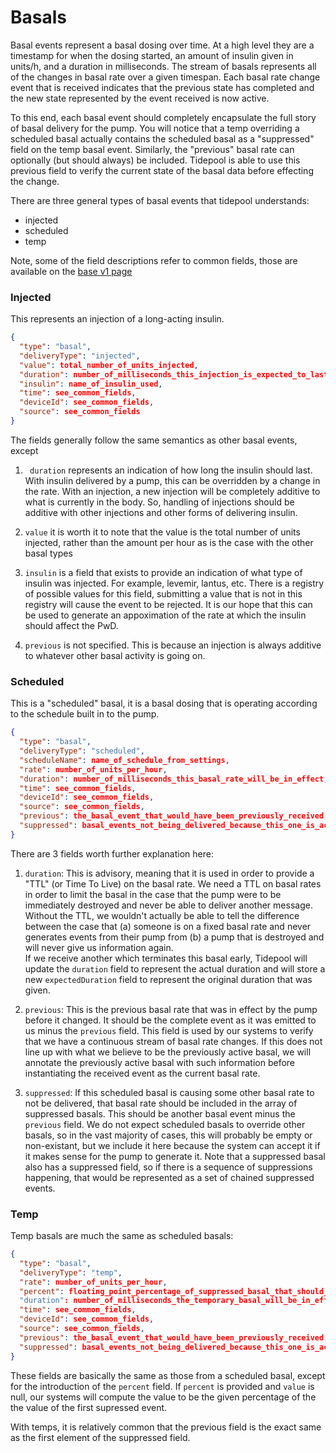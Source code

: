 # Basals

Basal events represent a basal dosing over time.  At a high level they are a timestamp for when the dosing started, an amount of insulin given in units/h, and a duration in milliseconds.  The stream of basals represents all of the changes in basal rate over a given timespan.  Each basal rate change event that is received indicates that the previous state has completed and the new state represented by the event received is now active.

To this end, each basal event should completely encapsulate the full story of basal delivery for the pump.  You will notice that a temp overriding a scheduled basal actually contains the scheduled basal as a "suppressed" field on the temp basal event.  Similarly, the "previous" basal rate can optionally (but should always) be included.  Tidepool is able to use this previous field to verify the current state of the basal data before effecting the change.

There are three general types of basal events that tidepool understands:

* injected
* scheduled
* temp

Note, some of the field descriptions refer to common fields, those are available on the [base v1 page](../v1.md)

### Injected

This represents an injection of a long-acting insulin.

``` json
{
  "type": "basal",
  "deliveryType": "injected",
  "value": total_number_of_units_injected,
  "duration": number_of_milliseconds_this_injection_is_expected_to_last,
  "insulin": name_of_insulin_used,
  "time": see_common_fields,
  "deviceId": see_common_fields,
  "source": see_common_fields
}
```

The fields generally follow the same semantics as other basal events, except

1. ` duration` represents an indication of how long the insulin should last.  With insulin delivered by a pump, this can be overridden by a change in the rate.  With an injection, a new injection will be completely additive to what is currently in the body.  So, handling of injections should be additive with other injections and other forms of delivering insulin.

2. `value` it is worth it to note that the value is the total number of units injected, rather than the amount per hour as is the case with the other basal types

3. `insulin` is a field that exists to provide an indication of what type of insulin was injected.  For example, levemir, lantus, etc.  There is a registry of possible values for this field, submitting a value that is not in this registry will cause the event to be rejected.  It is our hope that this can be used to generate an appoximation of the rate at which the insulin should affect the PwD.

4. `previous` is not specified.  This is because an injection is always additive to whatever other basal activity is going on.

### Scheduled

This is a "scheduled" basal, it is a basal dosing that is operating according to the schedule built in to the pump.

``` json
{
  "type": "basal",
  "deliveryType": "scheduled",
  "scheduleName": name_of_schedule_from_settings,
  "rate": number_of_units_per_hour,
  "duration": number_of_milliseconds_this_basal_rate_will_be_in_effect,
  "time": see_common_fields,
  "deviceId": see_common_fields,
  "source": see_common_fields,
  "previous": the_basal_event_that_would_have_been_previously_received,
  "suppressed": basal_events_not_being_delivered_because_this_one_is_active
}
```

There are 3 fields worth further explanation here:

1. `duration`: This is advisory, meaning that it is used in order to provide a "TTL" (or Time To Live) on the basal rate.  We need a TTL on basal rates in order to limit the basal in the case that the pump were to be immediately destroyed and never be able to deliver another message.  Without the TTL, we wouldn't actually be able to tell the difference between the case that (a) someone is on a fixed basal rate and never generates events from their pump from (b) a pump that is destroyed and will never give us information again.  
    If we receive another which terminates this basal early, Tidepool will update the `duration` field to represent the actual duration and will store a new `expectedDuration` field to represent the original duration that was given.

2. `previous`: This is the previous basal rate that was in effect by the pump before it changed.  It should be the complete event as it was emitted to us minus the `previous` field.  This field is used by our systems to verify that we have a continuous stream of basal rate changes.  If this does not line up with what we believe to be the previously active basal, we will annotate the previously active basal with such information before instantiating the received event as the current basal rate.

3. `suppressed`: If this scheduled basal is causing some other basal rate to not be delivered, that basal rate should be included in the array of suppressed basals.  This should be another basal event minus the `previous` field.  We do not expect scheduled basals to override other basals, so in the vast majority of cases, this will probably be empty or non-existant, but we include it here because the system can accept it if it makes sense for the pump to generate it.  Note that a suppressed basal also has a suppressed field, so if there is a sequence of suppressions happening, that would be represented as a set of chained suppressed events.

### Temp

Temp basals are much the same as scheduled basals:

``` json
{
  "type": "basal",
  "deliveryType": "temp",
  "rate": number_of_units_per_hour,
  "percent": floating_point_percentage_of_suppressed_basal_that_should_be_delivered
  "duration": number_of_milliseconds_the_temporary_basal_will_be_in_effect,
  "time": see_common_fields,
  "deviceId": see_common_fields,
  "source": see_common_fields,
  "previous": the_basal_event_that_would_have_been_previously_received,
  "suppressed": basal_events_not_being_delivered_because_this_one_is_active
}
```

These fields are basically the same as those from a scheduled basal, except for the introduction of the `percent` field.  If `percent` is provided and `value` is null, our systems will compute the value to be the given percentage of the the value of the first supressed event.

With temps, it is relatively common that the previous field is the exact same as the first element of the suppressed field.